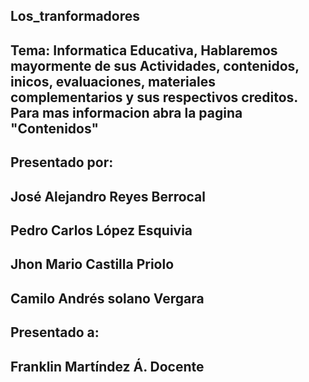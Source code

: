 ## Los_tranformadores
## Tema: Informatica Educativa, Hablaremos mayormente de sus Actividades, contenidos, inicos, evaluaciones, materiales complementarios y sus respectivos creditos. Para mas informacion abra la pagina "Contenidos"

## Presentado por: 
## José Alejandro Reyes Berrocal
## Pedro Carlos López Esquivia
## Jhon Mario Castilla Priolo
## Camilo Andrés solano Vergara 
## Presentado a: 
## Franklin Martíndez Á. Docente
